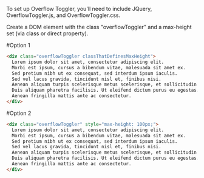 To set up Overflow Toggler, you'll need to include JQuery, OverflowToggler.js, and OverflowToggler.css.

Create a DOM element with the class "overflowToggler" and a max-height set (via class or direct property).

#Option 1
```html     
<div class="overflowToggler classThatDefinesMaxHeight">
  Lorem ipsum dolor sit amet, consectetur adipiscing elit.
  Morbi est ipsum, cursus a bibendum vitae, malesuada sit amet ex.
  Sed pretium nibh ut ex consequat, sed interdum ipsum iaculis. 
  Sed vel lacus gravida, tincidunt nisl et, finibus nisi. 
  Aenean aliquam turpis scelerisque metus scelerisque, et sollicitudin nibh placerat. 
  Duis aliquam pharetra facilisis. Ut eleifend dictum purus eu egestas. 
  Aenean fringilla mattis ante ac consectetur.
</div>
```
#Option 2
```html     
<div class="overflowToggler" style="max-height: 100px;">
  Lorem ipsum dolor sit amet, consectetur adipiscing elit.
  Morbi est ipsum, cursus a bibendum vitae, malesuada sit amet ex.
  Sed pretium nibh ut ex consequat, sed interdum ipsum iaculis. 
  Sed vel lacus gravida, tincidunt nisl et, finibus nisi. 
  Aenean aliquam turpis scelerisque metus scelerisque, et sollicitudin nibh placerat. 
  Duis aliquam pharetra facilisis. Ut eleifend dictum purus eu egestas. 
  Aenean fringilla mattis ante ac consectetur.
</div>
```
